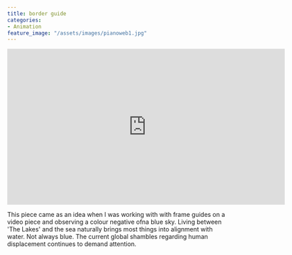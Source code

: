 ```yaml
---
title: border guide
categories:
- Animation
feature_image: "/assets/images/pianoweb1.jpg"
---
```


<iframe src="https://player.vimeo.com/video/910535950?badge=0&amp;autopause=0&amp;player_id=0&amp;app_id=58479" width="640" height="360" frameborder="0" allow="autoplay; fullscreen; picture-in-picture" title="border guide"></iframe>

This piece came as an idea when I was working with with frame guides on a video piece and observing a colour negative ofna blue sky. Living between 'The Lakes' and the sea naturally brings most things into alignment with water. Not always blue. The current global shambles regarding human displacement continues to demand attention. 
